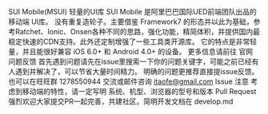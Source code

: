 SUI Mobile(MSUI) 轻量的UI库 SUI Mobile 是阿里巴巴国际UED前端团队出品的移动端 UI库。 没有重复造轮子。主要借鉴 Framework7 的形态并以此为基础，参考Ratchet、Ionic、Onsen各种不同的思路，强化功能，精简体积，并提供国内最稳定快速的CDN支持。此外还定制增强了一些工具类开源库。 它的特点是非常轻量，并且能很好兼容 iOS 6.0+ 和 Android 4.0+ 的设备。 更多信息请前往 官网 问题反馈 首先遇到问题请先在issue里搜索一下你的问题关键字，可能之前已经有人遇到并解决了，可以节省大量时间精力。 明确的问题更推荐直接提issue反馈。 也可以在旺旺群 1278550944 交流或邮件咨询 itaofe@gmail.com Issue 注意 考虑到移动端的特性，请一定写明 系统、机型、浏览器的型号和版本 Pull Request 强烈欢迎大家提交PR一起完善，共建社区。简明开发文档在 develop.md